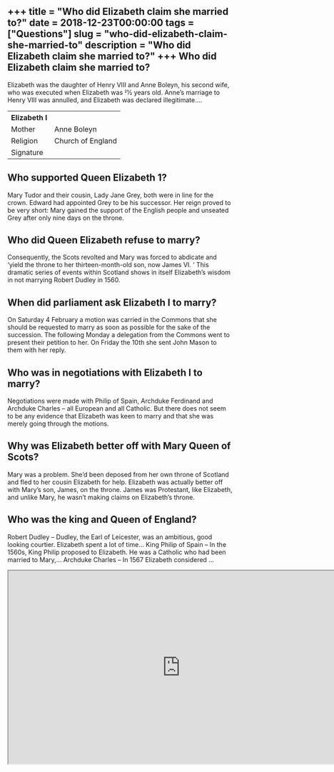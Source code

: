 +++
title = "Who did Elizabeth claim she married to?"
date = 2018-12-23T00:00:00
tags = ["Questions"]
slug = "who-did-elizabeth-claim-she-married-to"
description = "Who did Elizabeth claim she married to?"
+++
Who did Elizabeth claim she married to?
---------------------------------------

Elizabeth was the daughter of Henry VIII and Anne Boleyn, his second wife, who was executed when Elizabeth was 21⁄2 years old. Anne’s marriage to Henry VIII was annulled, and Elizabeth was declared illegitimate….

<table><tr><th>Elizabeth I</th></tr><tr><td>Mother</td><td>Anne Boleyn</td></tr><tr><td>Religion</td><td>Church of England</td></tr><tr><td>Signature</td><td></td></tr></table>

Who supported Queen Elizabeth 1?
--------------------------------

Mary Tudor and their cousin, Lady Jane Grey, both were in line for the crown. Edward had appointed Grey to be his successor. Her reign proved to be very short: Mary gained the support of the English people and unseated Grey after only nine days on the throne.

Who did Queen Elizabeth refuse to marry?
----------------------------------------

Consequently, the Scots revolted and Mary was forced to abdicate and ‘yield the throne to her thirteen-month-old son, now James VI. ‘ This dramatic series of events within Scotland shows in itself Elizabeth’s wisdom in not marrying Robert Dudley in 1560.

When did parliament ask Elizabeth I to marry?
---------------------------------------------

On Saturday 4 February a motion was carried in the Commons that she should be requested to marry as soon as possible for the sake of the succession. The following Monday a delegation from the Commons went to present their petition to her. On Friday the 10th she sent John Mason to them with her reply.

Who was in negotiations with Elizabeth I to marry?
--------------------------------------------------

Negotiations were made with Philip of Spain, Archduke Ferdinand and Archduke Charles – all European and all Catholic. But there does not seem to be any evidence that Elizabeth was keen to marry and that she was merely going through the motions.

Why was Elizabeth better off with Mary Queen of Scots?
------------------------------------------------------

Mary was a problem. She’d been deposed from her own throne of Scotland and fled to her cousin Elizabeth for help. Elizabeth was actually better off with Mary’s son, James, on the throne. James was Protestant, like Elizabeth, and unlike Mary, he wasn’t making claims on Elizabeth’s throne.

Who was the king and Queen of England?
--------------------------------------

Robert Dudley – Dudley, the Earl of Leicester, was an ambitious, good looking courtier. Elizabeth spent a lot of time… King Philip of Spain – In the 1560s, King Philip proposed to Elizabeth. He was a Catholic who had been married to Mary,… Archduke Charles – In 1567 Elizabeth considered …

<iframe allow="accelerometer; autoplay; clipboard-write; encrypted-media; gyroscope; picture-in-picture" allowfullscreen="" class="__youtube_prefs__  epyt-is-override  no-lazyload" data-no-lazy="1" data-origheight="433" data-origwidth="770" data-skipgform_ajax_framebjll="" height="433" id="_ytid_81326" loading="lazy" src="https://www.youtube.com/embed/cXW5LX6p9aY?enablejsapi=1&autoplay=0&cc_load_policy=0&cc_lang_pref=&iv_load_policy=1&loop=0&modestbranding=0&rel=1&fs=1&playsinline=0&autohide=2&theme=dark&color=red&controls=1&" title="YouTube player" width="770"></iframe>